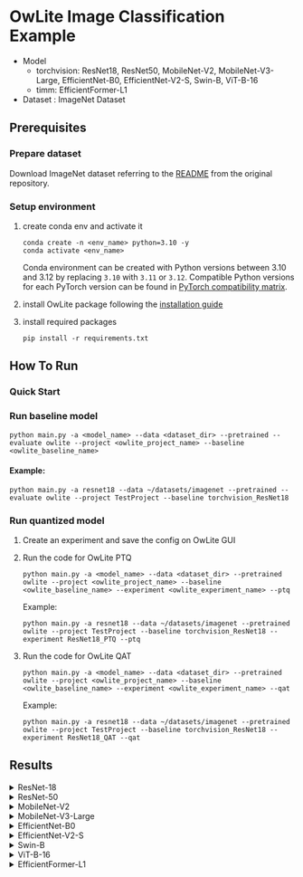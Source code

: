 # OwLite Image Classification Example 
- Model 
  - torchvision: ResNet18, ResNet50, MobileNet-V2, MobileNet-V3-Large, EfficientNet-B0, EfficientNet-V2-S, Swin-B, ViT-B-16
  - timm: EfficientFormer-L1
- Dataset : ImageNet Dataset



## Prerequisites

### Prepare dataset
Download ImageNet dataset referring to the [README](https://github.com/pytorch/examples/blob/main/imagenet/README.md) from the original repository.

### Setup environment
1. create conda env and activate it
    ```
    conda create -n <env_name> python=3.10 -y
    conda activate <env_name>
    ```
    Conda environment can be created with Python versions between 3.10 and 3.12 by replacing ```3.10``` with ```3.11``` or ```3.12```. Compatible Python versions for each PyTorch version can be found in [PyTorch compatibility matrix](https://github.com/pytorch/pytorch/blob/main/RELEASE.md#release-compatibility-matrix).

2. install OwLite package following the [installation guide](https://squeezebits.gitbook.io/owlite/user-guide/getting-started/install)

3. install required packages
    ```
    pip install -r requirements.txt
    ```
## How To Run

### Quick Start

### Run baseline model
```
python main.py -a <model_name> --data <dataset_dir> --pretrained --evaluate owlite --project <owlite_project_name> --baseline <owlite_baseline_name>
```
#### Example:
```
python main.py -a resnet18 --data ~/datasets/imagenet --pretrained --evaluate owlite --project TestProject --baseline torchvision_ResNet18
```

### Run quantized model
1. Create an experiment and save the config on OwLite GUI
2. Run the code for OwLite PTQ 
    ```
    python main.py -a <model_name> --data <dataset_dir> --pretrained owlite --project <owlite_project_name> --baseline <owlite_baseline_name> --experiment <owlite_experiment_name> --ptq
    ```
    Example:
    ```
    python main.py -a resnet18 --data ~/datasets/imagenet --pretrained owlite --project TestProject --baseline torchvision_ResNet18 --experiment ResNet18_PTQ --ptq
    ```

3. Run the code for OwLite QAT
    ```
    python main.py -a <model_name> --data <dataset_dir> --pretrained owlite --project <owlite_project_name> --baseline <owlite_baseline_name> --experiment <owlite_experiment_name> --qat
    ```
    Example:
    ```
    python main.py -a resnet18 --data ~/datasets/imagenet --pretrained owlite --project TestProject --baseline torchvision_ResNet18 --experiment ResNet18_QAT --qat
    ```

## Results

<details>
<summary>ResNet-18</summary>

### Configuration

#### Quantization Configuration

- Apply OwLite Recommended Config with the following calibration method
  - PTQ calibration: AbsMax
  - QAT backward: CLQ
  - Gradient scales for weight quantization in {Conv, Gemm} were set to 0.01

#### Training Configuration

- Learning Rate: 1e-5
- Weight Decay: 1e-5
- Epochs: 1
  
### Accuracy & Latency Results
TensorRT Evaluation GPU: A6000

| Quantization    | Input Size         | Top 1 Acc (%) | Top 5 Acc (%) | GPU Latency (ms) |
| --------------- |:------------------:|:-------------:|:-------------:|:----------------:|
| FP16 TensorRT   | (256, 3, 224, 224) | 69.8          | 89.1          | 10.6             |
| OwLite INT8 PTQ | (256, 3, 224, 224) | 69.5          | 88.9          | 4.76             |
| OwLite INT8 QAT | (256, 3, 224, 224) | 69.8          | 89.2          | 4.76             |
| INT8 TensorRT   | (256, 3, 224, 224) | 69.5          | 89.0          | 4.60             |

- The INT8 TensorRT engine was built by applying FP16 and INT8 flags using [Polygraphy](https://github.com/NVIDIA/TensorRT/tree/main/tools/Polygraphy), as further explained in [TRT Developer Guide](https://docs.nvidia.com/deeplearning/tensorrt/developer-guide).
</details>

<details>
<summary>ResNet-50</summary>

### Configuration

#### Quantization Configuration

- Apply OwLite Recommended Config with the following calibration method
  - PTQ calibration: AbsMax
  - QAT backward: CLQ
  - Gradient scales for weight quantization in {Conv, Gemm} were set to 0.01

#### Training Configuration

- Learning Rate: 1e-5
- Weight Decay: 1e-5
- Epochs: 1
   
### Accuracy and Latency Results
TensorRT Evaluation GPU: A6000

| Quantization    | Input Size         | Top 1 Acc (%) | Top 5 Acc (%) | GPU Latency (ms) | 
| --------------- |:------------------:|:-------------:|:-------------:|:----------------:|
| FP16 TensorRT   | (256, 3, 224, 224) | 76.2          | 92.9          | 30.1             |
| OwLite INT8 PTQ | (256, 3, 224, 224) | 75.9          | 92.8          | 14.5             |
| OwLite INT8 QAT | (256, 3, 224, 224) | 76.1          | 92.8          | 14.5             |
| INT8 TensorRT   | (256, 3, 224, 224) | 76.1          | 92.9          | 14.6             |

- The INT8 TensorRT engine was built by applying FP16 and INT8 flags using [Polygraphy](https://github.com/NVIDIA/TensorRT/tree/main/tools/Polygraphy), as further explained in [TRT Developer Guide](https://docs.nvidia.com/deeplearning/tensorrt/developer-guide).
</details>

<details>
<summary>MobileNet-V2</summary>

### Configuration

#### Quantization Configuration

- Apply OwLite Recommended Config with the following calibration method
  - PTQ calibration: Percentile (99.99)
  - QAT backward: CLQ
  - Gradient scales for weight quantization in {Conv, Gemm} were set to 0.01

#### Training Configuration

- Learning Rate: 2e-5
- Weight Decay: 1e-5
- Epochs: 1
  
### Accuracy and Latency Results
TensorRT Evaluation GPU: A6000

| Quantization    | Input Size         | Top 1 Acc (%) | Top 5 Acc (%) | GPU Latency (ms) |  
| --------------- |:------------------:|:-------------:|:-------------:|:----------------:|
| FP16 TensorRT   | (256, 3, 224, 224) | 71.9          | 90.3          | 11.2             |
| OwLite INT8 PTQ | (256, 3, 224, 224) | 71.3          | 90.0          | 6.17             |
| OwLite INT8 QAT | (256, 3, 224, 224) | 71.7          | 90.2          | 6.17             |
| INT8 TensorRT   | (256, 3, 224, 224) | 70.6          | 89.6          | 6.29             |

- The INT8 TensorRT engine was built by applying FP16 and INT8 flags using [Polygraphy](https://github.com/NVIDIA/TensorRT/tree/main/tools/Polygraphy), as further explained in [TRT Developer Guide](https://docs.nvidia.com/deeplearning/tensorrt/developer-guide).
</details>

<details>
<summary>MobileNet-V3-Large</summary>

### Configuration

#### Quantization Configuration

- Apply Owlite Recommended Config with the following calibration method
  - PTQ calibration: Percentile (99.99)
  - QAT backward: CLQ
  - Gradient scales for weight quantization in {Conv, Gemm} were set to 0.01

#### Training Configuration

- Learning Rate: 2e-5
- Weight Decay: 1e-5
- Epochs: 5
  
### Accuracy and Latency Results
TensorRT Evaluation GPU: A6000

| Quantization    | Input Size         | Top 1 Acc (%) | Top 5 Acc (%) | GPU Latency (ms) |   
| --------------- |:------------------:|:-------------:|:-------------:|:----------------:|
| FP16 TensorRT   | (256, 3, 224, 224) | 74.0          | 91.3          | 11.84            |
| OwLite INT8 PTQ | (256, 3, 224, 224) | 71.6          | 90.1          | 6.77             |
| OwLite INT8 QAT | (256, 3, 224, 224) | 72.9          | 90.7          | 6.77             |
| INT8 TensorRT   | (256, 3, 224, 224) | 71.4          | 90.0          | 6.82             |

- The INT8 TensorRT engine was built by applying FP16 and INT8 flags using [Polygraphy](https://github.com/NVIDIA/TensorRT/tree/main/tools/Polygraphy), as further explained in [TRT Developer Guide](https://docs.nvidia.com/deeplearning/tensorrt/developer-guide).
</details>

<details>
<summary>EfficientNet-B0</summary>

### Configuration

#### Quantization Configuration

- Apply OwLite Recommended Config with the following calibration method
  - PTQ calibration: MSE for weight quantization in {Conv, Gemm}, Percentile (99.9) for activation quantization  
  - QAT backward: CLQ
  - Gradient scales for weight quantization in {Conv, Gemm} were set to 0.01

#### Training Configuration

- Learning Rate: 5e-5
- Weight Decay: 1e-5
- Epochs: 10

### Accuracy and Latency Results
TensorRT Evaluation GPU: A6000

| Quantization    | Input Size        | Top 1 Acc (%) | Top 5 Acc (%) | GPU Latency (ms) | 
| --------------- |:-----------------:|:-------------:|:-------------:|:----------------:|
| FP16 TensorRT   | (64, 3, 224, 224) | 77.7          | 93.6          | 6.45             |
| OwLite INT8 PTQ | (64, 3, 224, 224) | 73.7          | 91.7          | 3.09             |
| OwLite INT8 QAT | (64, 3, 224, 224) | 76.1          | 92.9          | 3.09             |
| INT8 TensorRT   | (64, 3, 224, 224) | 72.2          | 91.0          | 3.27             |

- The INT8 TensorRT engine was built by applying FP16 and INT8 flags using [Polygraphy](https://github.com/NVIDIA/TensorRT/tree/main/tools/Polygraphy), as further explained in [TRT Developer Guide](https://docs.nvidia.com/deeplearning/tensorrt/developer-guide).
</details>

<details>
<summary>EfficientNet-V2-S</summary>

### Configuration

#### Quantization Configuration

- Apply OwLite Recommended Config with the following calibration method
  - PTQ calibration: Percentile (99.99)
  - QAT backward: CLQ
  - Gradient scales for weight quantization in {Conv, Gemm} were set to 0.01

#### Training Configuration

- Learning Rate: 2e-5
- Weight Decay: 1e-5
- Epochs: 2

### Accuracy and Latency Results
TensorRT Evaluation GPU: A6000

| Quantization    | Input Size        | Top 1 Acc (%) | Top 5 Acc (%) | GPU Latency (ms) |   
| --------------- |:-----------------:|:-------------:|:-------------:|:----------------:|
| FP16 TensorRT   | (64, 3, 224, 224) | 81.3          | 95.3          | 12.3             |
| OwLite INT8 PTQ | (64, 3, 224, 224) | 80.3          | 94.9          | 6.54             |
| OwLite INT8 QAT | (64, 3, 224, 224) | 81.1          | 95.4          | 6.54             |
| INT8 TensorRT   | (64, 3, 224, 224) | 80.2          | 95.0          | 6.83             |

- The INT8 TensorRT engine was built by applying FP16 and INT8 flags using [Polygraphy](https://github.com/NVIDIA/TensorRT/tree/main/tools/Polygraphy), as further explained in [TRT Developer Guide](https://docs.nvidia.com/deeplearning/tensorrt/developer-guide).
</details>

<details>
<summary>Swin-B</summary>

### Configuration

#### Quantization Configuration

- Apply OwLite Recommended Config with the following calibration method
  - PTQ calibration: MSE
  - QAT backward: CLQ
  - Gradient scales for weight quantization in {Conv, Gemm, Matmul} were set to 0.01

#### Training Configuration

- Learning Rate: 1e-5
- Weight Decay: 1e-5
- Epochs: 1

### Accuracy and Latency Results
TensorRT Evaluation GPU: A6000

| Quantization    | Input Size        | Top 1 Acc (%) | Top 5 Acc (%) | GPU Latency (ms) |   
| --------------- |:-----------------:|:-------------:|:-------------:|:----------------:|
| FP16 TensorRT   | (64, 3, 224, 224) | 83.2          | 96.5          | 37.9             |
| OwLite INT8 PTQ | (64, 3, 224, 224) | 82.9          | 96.4          | 31.7             |
| OwLite INT8 QAT | (64, 3, 224, 224) | 82.9          | 96.4          | 31.7             |
| INT8 TensorRT*  | (64, 3, 224, 224) | 83.2          | 96.5          | 37.9             |

- The INT8 TensorRT engine was built by applying FP16 and INT8 flags using [Polygraphy](https://github.com/NVIDIA/TensorRT/tree/main/tools/Polygraphy). However, the results were the same as those of the FP16 TensorRT engine, as the attempt to build with INT8 failed, leading to fallback to FP16 for all operations. Further explained in [TRT Developer Guide](https://docs.nvidia.com/deeplearning/tensorrt/developer-guide).
</details>

<details>
<summary>ViT-B-16</summary>

### Configuration

#### Quantization Configuration

- Apply OwLite Recommended Config with the following calibration method
  - PTQ calibration: MSE
  - QAT backward: CLQ
  - Gradient scales for weight quantization in {Conv, Gemm, Matmul} were set to 0.01

#### Training Configuration

- Learning Rate: 5e-6
- Weight Decay: 1e-5
- Epochs: 1

### Accuracy and Latency Results
TensorRT Evaluation GPU: A6000

| Quantization    | Input Size        | Top 1 Acc (%) | Top 5 Acc (%) | GPU Latency (ms) |  
| --------------- |:-----------------:|:-------------:|:-------------:|:----------------:|
| FP16 TensorRT   | (64, 3, 224, 224) | 81.1          | 95.3          | 31.2             |
| OwLite INT8 PTQ | (64, 3, 224, 224) | 80.4          | 95.1          | 20.1             |
| OwLite INT8 QAT | (64, 3, 224, 224) | 80.6          | 95.2          | 20.1             |
| INT8 TensorRT*  | (64, 3, 224, 224) | 81.1          | 95.3          | 31.2             |

- The INT8 TensorRT engine was built by applying FP16 and INT8 flags using [Polygraphy](https://github.com/NVIDIA/TensorRT/tree/main/tools/Polygraphy). However, the results were the same as those of the FP16 TensorRT engine, as the attempt to build with INT8 failed, leading to fallback to FP16 for all operations. Further explained in [TRT Developer Guide](https://docs.nvidia.com/deeplearning/tensorrt/developer-guide).
</details>

<details>
<summary>EfficientFormer-L1</summary>

### Configuration

#### Quantization Configuration

- Apply OwLite Recommended Config with the following calibration method
  - PTQ calibration: Percentile (99.99)
  - QAT backward: CLQ
  - Gradient scales for weight quantization in {Conv, Gemm, Matmul} were set to 0.01

#### Training Configuration

- Learning Rate: 6e-4
- Weight Decay: 5e-5
- Epochs: 5

### Accuracy & Latency Results
TensorRT Evaluation GPU: A6000

| Quantization    | Input Size         | Top 1 Acc (%) | Top 5 Acc (%) | GPU Latency (ms) |
| --------------- |:------------------:|:-------------:|:-------------:|:----------------:|
| FP16 TensorRT   | (64, 3, 224, 224) | 80.2          | 95.0          | 6.70             |
| OwLite INT8 PTQ | (64, 3, 224, 224) | 78.7          | 94.3          | 4.82             |
| OwLite INT8 QAT | (64, 3, 224, 224) | 79.5          | 95.2          | 4.82             |
| INT8 TensorRT   | (64, 3, 224, 224) | 59.7          | 80.5          | 5.10             |

- INT8 TensorRT engine was build using applying FP16 and INT8 flags, further explained in [TRT Developer Guide](https://docs.nvidia.com/deeplearning/tensorrt/developer-guide)

## Reference
https://github.com/pytorch/examples/blob/main/imagenet/main.py